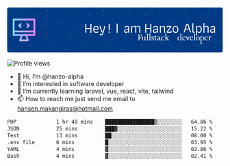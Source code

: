 ![Header](./github-header-image.png)

![Profile views](https://gpvc.arturio.dev/hanzo-alpha)

- 👋 Hi, I’m @hanzo-alpha
- 👀 I’m interested in software developer
- 🌱 I’m currently learning laravel, vue, react, vite, tailwind
- 📫 How to reach me just send me email to hansen.makangiras@hotmail.com 

<!---
hanzo-alpha/hanzo-alpha is a ✨ special ✨ repository because its `README.md` (this file) appears on your GitHub profile.
You can click the Preview link to take a look at your changes.
--->

<!--START_SECTION:waka-->

```text
PHP             1 hr 49 mins    ████████████████▒░░░░░░░░   64.86 %
JSON            25 mins         ███▓░░░░░░░░░░░░░░░░░░░░░   15.22 %
Text            13 mins         ██░░░░░░░░░░░░░░░░░░░░░░░   08.00 %
.env file       6 mins          █░░░░░░░░░░░░░░░░░░░░░░░░   03.95 %
YAML            4 mins          ▓░░░░░░░░░░░░░░░░░░░░░░░░   02.86 %
Bash            4 mins          ▓░░░░░░░░░░░░░░░░░░░░░░░░   02.41 %
```

<!--END_SECTION:waka-->
